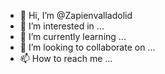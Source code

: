- 👋 Hi, I’m @Zapienvalladolid
- 👀 I’m interested in ...
- 🌱 I’m currently learning ...
- 💞️ I’m looking to collaborate on ...
- 📫 How to reach me ...

<!---
Zapienvalladolid/Zapienvalladolid is a ✨ special ✨ repository because its `README.md` (this file) appears on your GitHub profile.
You can click the Preview link to take a look at your changes.
--->
